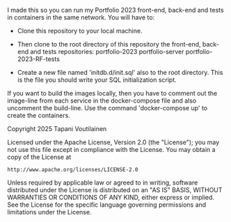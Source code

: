 I made this so you can run my Portfolio 2023 front-end, back-end and tests in containers in the same network. You will have to:

- Clone this repository to your local machine.

- Then clone to the root directory of this repository the front-end, back-end and tests repositories:
  portfolio-2023
  portfolio-server
  portfolio-2023-RF-tests

- Create a new file named 'initdb.d/init.sql' also to the root directory. This is the file you should write your SQL initialization script.

If you want to build the images locally, then you have to comment out the image-line from each service in the docker-compose file and also uncomment the build-line. Use the command 'docker-compose up' to create the containers.

Copyright 2025 Tapani Voutilainen

Licensed under the Apache License, Version 2.0 (the "License");
you may not use this file except in compliance with the License.
You may obtain a copy of the License at

    http://www.apache.org/licenses/LICENSE-2.0

Unless required by applicable law or agreed to in writing, software
distributed under the License is distributed on an "AS IS" BASIS,
WITHOUT WARRANTIES OR CONDITIONS OF ANY KIND, either express or implied.
See the License for the specific language governing permissions and
limitations under the License.
